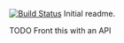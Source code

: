 [![Build Status](https://travis-ci.org/supriyapjoshi/rumour-mill.svg?branch=master)](https://travis-ci.org/supriyapjoshi/rumour-mill)
Initial readme.

TODO
Front this with an API